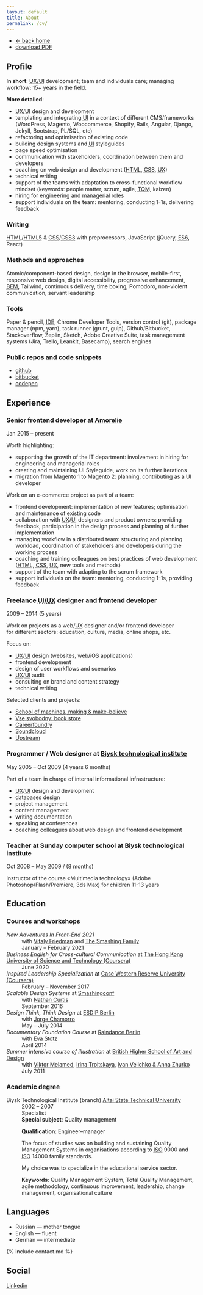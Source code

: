 ```yaml
---
layout: default
title: About
permalink: /cv/
---
```


<nav>
  <ul>
    <li class="nav__item {% if location == '/' or page.layout == 'default' %}active {% endif %}"><a href="/"><span class="icon">&larr; </span>back home</a></li>
    <li class="download"><a href="/tania-abanina-cv.pdf">download PDF</a></li>
  </ul>
</nav>

## Profile

**In short**: <abbr title="User Experience">UX</abbr>/<abbr title="User Interface">UI</abbr> development; team and individuals care; managing workflow; 15+ years in the field.


**More detailed**:

- <abbr title="User Experience">UX</abbr>/<abbr title="User Interface">UI</abbr> design and development
- templating and integrating <abbr title="User Interface">UI</abbr> in a context of different CMS/frameworks (WordPress, Magento, Woocommerce, Shopify, Rails, Angular, Django, Jekyll, Bootstrap, PL/SQL, etc)
- refactoring and optimisation of existing code
- building design systems and <abbr title="User Interface">UI</abbr> styleguides
- page speed optimisation
- communication with stakeholders, coordination between them and developers
- coaching on web design and development (<abbr title="HyperText Markup Language">HTML</abbr>, <abbr title="Cascading Style Sheets">CSS</abbr>, <abbr title="User Experience">UX</abbr>)
- technical writing
- support of the teams with adaptation to cross-functional workflow mindset (keywords: people matter, scrum, agile, <abbr title="Total Quality Management">TQM</abbr>, kaizen)
- hiring for engineering and managerial roles
- support individuals on the team: mentoring, conducting 1-1s, delivering feedback

### Writing
<abbr title="HyperText Markup Language">HTML</abbr>/<abbr title="HyperText Markup Language Version 5">HTML5</abbr> &amp; <abbr title="Cascading Style Sheets">CSS</abbr>/<abbr title="Cascading Style Sheets, Level 3">CSS3</abbr> with preprocessors, JavaScript (jQuery, <abbr title="ECMAScript 6">ES6</abbr>, React)

### Methods and approaches
Atomic/component-based design, design in the browser, mobile-first, responsive web design, digital accessibility, progressive enhancement, <abbr title="Block Element Modifier">BEM</abbr>, Tailwind, continuous delivery, time boxing, Pomodoro, non-violent communication, servant leadership

### Tools
Paper & pencil, <abbr title="Integrated Development Environment">IDE</abbr>, Chrome Developer Tools, version control (git), package manager (npm, yarn), task runner (grunt, gulp), Github/Bitbucket, Stackoverflow, Zeplin, Sketch, Adobe Creative Suite, task management systems (Jira, Trello, Leankit, Basecamp), search engines


### Public repos and code snippets
- [github](https://github.com/tataata)
- [bitbucket](https://bitbucket.org/tataata)
- [codepen](http://codepen.io/tataata/)


## Experience

### Senior frontend developer at [Amorelie](https://amorelie.de)
<p class="mute">Jan 2015 &ndash; present</p>

Worth highlighting:

- supporting the growth of the IT department: involvement in hiring for engineering and managerial roles
- creating and maintaining UI Styleguide, work on its further iterations
- migration from Magento 1 to Magento 2: planning, contributing as a UI developer


Work on an e-commerce project as part of a team:

- frontend development: implementation of new features; optimisation and maintenance of existing code
- collaboration with <abbr title="User Experience">UX</abbr>/<abbr title="User Interface">UI</abbr> designers and product owners: providing feedback, participation in the design process and planning of further implementation
- managing workflow in a distributed team: structuring and planning workload, coordination of stakeholders and developers during the working process
- coaching and training colleagues on best practices of web development (<abbr title="HyperText Markup Language">HTML</abbr>, <abbr title="Cascading Style Sheets">CSS</abbr>, <abbr title="User Experience">UX</abbr>, new tools and methods)
- support of the team with adapting to the scrum framework
- support individuals on the team: mentoring, conducting 1-1s, providing feedback


### Freelance <abbr title="User Interface">UI</abbr>/<abbr title="User Experience">UX</abbr> designer and frontend developer
<p class="mute">2009 &ndash; 2014 (5&nbsp;years)</p>

Work on projects as&nbsp;a&nbsp;web/<abbr title="User Experience">UX</abbr> designer and/or frontend developer for&nbsp;different sectors: education, culture, media, online shops, etc.

Focus on:
- <abbr title="User Experience">UX</abbr>/<abbr title="User Interface">UI</abbr> design (websites, web/iOS applications)
- frontend development
- design of user workflows and scenarios
- <abbr title="User Experience">UX</abbr>/<abbr title="User Interface">UI</abbr> audit
- consulting on brand and content strategy
- technical writing

Selected clients and projects:

- [School of machines, making &amp; make-believe](http://schoolofma.org/)
- [Vse svobodny: book store](http://vse-svobodny.com/)
- [Careerfoundry](https://careerfoundry.com/)
- [Soundcloud](https://soundcloud.com/)
- [Upstream](http://upstre.am/)


### Programmer / Web designer at [Biysk technological institute](http://www.bti.secna.ru)
<p class="mute">May 2005 &ndash; Oct 2009 (4&nbsp;years 6&nbsp;months)</p>

Part of a team in charge of internal informational infrastructure:
- <abbr title="User Experience">UX</abbr>/<abbr title="User Interface">UI</abbr> design and development
- databases design
- project management
- content management
- writing documentation
- speaking at conferences
- coaching colleagues about web design and frontend development


### Teacher at Sunday computer school at&nbsp;Biysk technological institute
<p class="mute">Oct 2008 &ndash; May 2009 / (8 months)</p>

Instructor of&nbsp;the&nbsp;course «Multimedia technology» (Adobe Photoshop/Flash/Premiere, 3ds Max) for children 11-13&nbsp;years


## Education

### Courses and workshops

<dl>
	<dt><em>New Adventures In Front-End 2021</em></dt>
	<dd>with <a href="https://www.smashingmagazine.com/author/vitaly-friedman/">Vitaly Friedman</a> and <a href="https://smashingconf.com/online-workshops">The Smashing Family</a></dd>
	<dd>January &ndash; February 2021</dd>
  <dt><em>Business English for Cross-cultural Communication</em> at <a href="https://www.coursera.org/learn/cross-cultural-communication-business">The Hong Kong University of Science and Technology (Coursera)</a></dt>
	<dd>June 2020</dd>
	<dt><em>Inspired Leadership Specialization</em> at <a href="https://www.coursera.org/specializations/inspired-leadership">Case Western Reserve University (Coursera)</a></dt>
	<dd>February &ndash; November 2017</dd>
  <dt><em>Scalable Design Systems</em> at <a href="https://smashingconf.com/">Smashingconf</a></dt>
	<dd>with <a href="https://medium.com/@nathanacurtis">Nathan Curtis</a></dd>
	<dd>September 2016</dd>
	<dt><em>Design Think, Think Design</em> at <a href="http://esdipberlin.com/">ESDIP Berlin</a></dt>
	<dd>with <a href="http://jorgechamorro.es">Jorge Chamorro</a></dd>
	<dd>May &ndash; July 2014</dd>
	<dt><em>Documentary Foundation Course</em> at <a href="http://www.raindance.org/berlin/">Raindance Berlin</a></dt>
	<dd>with <a href="http://www.evastotz.com/">Eva Stotz</a></dd>
	<dd>April 2014</dd>
	<dt><em>Summer intensive course of&nbsp;illustration</em> at&nbsp;<a href="http://www.britishdesign.ru/?lang=eng">British Higher School of&nbsp;Art and Design</a></dt>
	<dd>with <a href="http://mlmd.ru/">Viktor Melamed</a>, <a href="http://irtroit.com/">Irina Troitskaya</a>, <a href="http://shuka.ru/">Ivan Velichko & Anna Zhurko</a></dd>
	<dd>July 2011</dd>
</dl>

### Academic degree

<dl>
	<dt>Biysk Technological Institute (branch) <a href="http://www.en.altstu.ru/">Altai State Technical University</a></dt>
	<dd class="mute">2002 &ndash; 2007</dd>
	<dd>Specialist</dd>
	<dd><strong>Special subject</strong>: Quality management</dd>
	<dd><p><strong>Qualification</strong>: Engineer&ndash;manager</p></dd>
	<dd>
		<p>The focus of studies was on building and sustaining Quality Management Systems in organisations according to <abbr title="International Organization for Standardization">ISO</abbr>&nbsp;9000 and  <abbr title="International Organization for Standardization">ISO</abbr>&nbsp;14000 family standards.</p>
		<p>My choice was to specialize in the educational service sector.</p>
	</dd>
	<dd><strong>Keywords</strong>: Quality Management System, Total Quality Management, agile methodology, continuous improvement, leadership, change management, organisational culture</dd>
</dl>

## Languages
- Russian &mdash; mother tongue
- English &mdash; fluent
- German &mdash; intermediate


{% include contact.md %}


## Social

<a href="http://www.linkedin.com/in/taniaabanina">Linkedin</a>